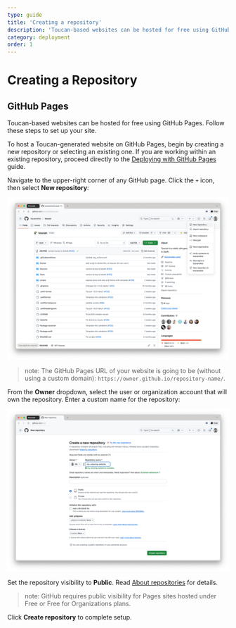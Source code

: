 ```yaml
---
type: guide
title: 'Creating a repository'
description: 'Toucan-based websites can be hosted for free using GitHub Pages. Follow these steps to set up your site'
category: deployment
order: 1
---
```


# Creating a Repository


## GitHub Pages

Toucan-based websites can be hosted for free using GitHub Pages. Follow these steps to set up your site.

To host a Toucan-generated website on GitHub Pages, begin by creating a new repository or selecting an existing one. If you are working within an existing repository, proceed directly to the [Deploying with GitHub Pages](/docs/deployment/github-pages/#deploy-using-github-actions) guide.

Navigate to the upper-right corner of any GitHub page. Click the `+` icon, then select **New repository**:

![GitHub create new repository](./assets/github-create-new-repository.png)


> note: The GitHub Pages URL of your website is going to be (without using a custom domain): `https://owner.github.io/repository-name/`.

From the **Owner** dropdown, select the user or organization account that will own the repository. Enter a custom name for the repository:

![GitHub enter repository name](./assets/github-enter-repository-name.png)


Set the repository visibility to **Public**. Read [About repositories](https://docs.github.com/en/repositories/creating-and-managing-repositories/about-repositories#about-repository-visibility) for details.

> note: GitHub requires public visibility for Pages sites hosted under Free or Free for Organizations plans.

Click **Create repository** to complete setup.
